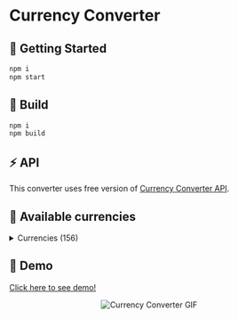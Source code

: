 # Currency Converter

## :rocket: Getting Started
```sh
npm i
npm start
```

## :construction_worker: Build
```sh
npm i
npm build
```

## :zap: API
This converter uses free version of [Currency Converter API](http://free.currencyconverterapi.com).

## :page_facing_up: Available currencies
<details>
  <summary>Currencies (156)</summary>
<p>ALL</p><p>XCD</p><p>EUR</p><p>BBD</p><p>BTN</p><p>BND</p><p>XAF</p><p>CUP</p><p>USD</p><p>FKP</p><p>GIP</p><p>HUF</p><p>IRR</p><p>JMD</p><p>AUD</p><p>LAK</p><p>LYD</p><p>MKD</p><p>XOF</p><p>NZD</p><p>OMR</p><p>PGK</p><p>RWF</p><p>WST</p><p>RSD</p><p>SEK</p><p>TZS</p><p>AMD</p><p>BSD</p><p>BAM</p><p>CVE</p><p>CNY</p><p>CRC</p><p>CZK</p><p>ERN</p><p>GEL</p><p>HTG</p><p>INR</p><p>JOD</p><p>KRW</p><p>LBP</p><p>MWK</p><p>MRO</p><p>MZN</p><p>ANG</p><p>PEN</p><p>QAR</p><p>STD</p><p>SLL</p><p>SOS</p><p>SDG</p><p>SYP</p><p>AOA</p><p>AWG</p><p>BHD</p><p>BZD</p><p>BWP</p><p>BIF</p><p>KYD</p><p>COP</p><p>DKK</p><p>GTQ</p><p>HNL</p><p>IDR</p><p>ILS</p><p>KZT</p><p>KWD</p><p>LSL</p><p>MYR</p><p>MUR</p><p>MNT</p><p>MMK</p><p>NGN</p><p>PAB</p><p>PHP</p><p>RON</p><p>SAR</p><p>SGD</p><p>ZAR</p><p>SRD</p><p>TWD</p><p>TOP</p><p>VEF</p><p>DZD</p><p>ARS</p><p>AZN</p><p>BYR</p><p>BOB</p><p>BGN</p><p>CAD</p><p>CLP</p><p>CDF</p><p>DOP</p><p>FJD</p><p>GMD</p><p>GYD</p><p>ISK</p><p>IQD</p><p>JPY</p><p>KPW</p><p>LVL</p><p>CHF</p><p>MGA</p><p>MDL</p><p>MAD</p><p>NPR</p><p>NIO</p><p>PKR</p><p>PYG</p><p>SHP</p><p>SCR</p><p>SBD</p><p>LKR</p><p>THB</p><p>TRY</p><p>AED</p><p>VUV</p><p>YER</p><p>AFN</p><p>BDT</p><p>BRL</p><p>KHR</p><p>KMF</p><p>HRK</p><p>DJF</p><p>EGP</p><p>ETB</p><p>XPF</p><p>GHS</p><p>GNF</p><p>HKD</p><p>XDR</p><p>KES</p><p>KGS</p><p>LRD</p><p>MOP</p><p>MVR</p><p>MXN</p><p>NAD</p><p>NOK</p><p>PLN</p><p>RUB</p><p>SZL</p><p>TJS</p><p>TTD</p><p>UGX</p><p>UYU</p><p>VND</p><p>TND</p><p>UAH</p><p>UZS</p><p>TMT</p><p>GBP</p><p>ZMW</p><p>BTC</p><p>BYN</p>
</details>

## :rocket: Demo

[Click here to see demo!](https://denisdo.github.io/CurrencyConverter/index.html)

<p align="center">
  <img src="https://media.giphy.com/media/2UA9gVaIwhasyNyx04/giphy.gif" alt="Currency Converter GIF">
</p>
